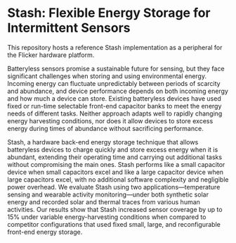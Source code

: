 # Stash: Flexible Energy Storage for Intermittent Sensors

This repository hosts a reference Stash implementation as a peripheral for the Flicker hardware platform.

Batteryless sensors promise a sustainable future for sensing, but they face significant challenges when storing and using
environmental energy. Incoming energy can fluctuate unpredictably between periods of scarcity and abundance, and device
performance depends on both incoming energy and how much a device can store. Existing batteryless devices have used fixed
or run-time selectable front-end capacitor banks to meet the energy needs of different tasks. Neither approach adapts well to
rapidly changing energy harvesting conditions, nor does it allow devices to store excess energy during times of abundance
without sacrificing performance.

Stash, a hardware back-end energy storage technique that allows batteryless devices to charge quickly
and store excess energy when it is abundant, extending their operating time and carrying out additional tasks without
compromising the main ones. Stash performs like a small capacitor device when small capacitors excel and like a large
capacitor device when large capacitors excel, with no additional software complexity and negligible power overhead. We
evaluate Stash using two applications—temperature sensing and wearable activity monitoring—under both synthetic solar
energy and recorded solar and thermal traces from various human activities. Our results show that Stash increased sensor
coverage by up to 15% under variable energy-harvesting conditions when compared to competitor configurations that used
fixed small, large, and reconfigurable front-end energy storage.
